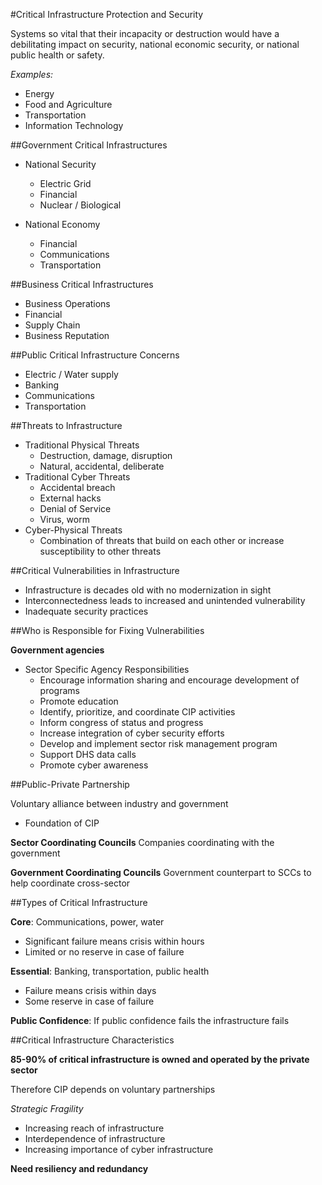 #Critical Infrastructure Protection and Security

Systems so vital that their incapacity or destruction would have a debilitating impact on security, national economic security, or national public health or safety.

*Examples:*

- Energy
- Food and Agriculture
- Transportation
- Information Technology

##Government Critical Infrastructures

- National Security
  - Electric Grid
  - Financial
  - Nuclear / Biological

- National Economy
  - Financial
  - Communications
  - Transportation

##Business Critical Infrastructures

- Business Operations
- Financial
- Supply Chain
- Business Reputation

##Public Critical Infrastructure Concerns

- Electric / Water supply
- Banking
- Communications
- Transportation

##Threats to Infrastructure

- Traditional Physical Threats
  - Destruction, damage, disruption
  - Natural, accidental, deliberate
- Traditional Cyber Threats
  - Accidental breach
  - External hacks
  - Denial of Service
  - Virus, worm
- Cyber-Physical Threats
  - Combination of threats that build on each other or increase susceptibility to other threats

##Critical Vulnerabilities in Infrastructure

- Infrastructure is decades old with no modernization in sight
- Interconnectedness leads to increased and unintended vulnerability
- Inadequate security practices

##Who is Responsible for Fixing Vulnerabilities

**Government agencies**
- Sector Specific Agency Responsibilities
  - Encourage information sharing and encourage development of programs
  - Promote education
  - Identify, prioritize, and coordinate CIP activities
  - Inform congress of status and progress
  - Increase integration of cyber security efforts
  - Develop and implement sector risk management program
  - Support DHS data calls
  - Promote cyber awareness

##Public-Private Partnership

Voluntary alliance between industry and government
- Foundation of CIP

**Sector Coordinating Councils**
Companies coordinating with the government

**Government Coordinating Councils**
Government counterpart to SCCs to help coordinate cross-sector

##Types of Critical Infrastructure

**Core**: Communications, power, water
- Significant failure means crisis within hours
- Limited or no reserve in case of failure

**Essential**: Banking, transportation, public health
- Failure means crisis within days
- Some reserve in case of failure

**Public Confidence**: If public confidence fails the infrastructure fails

##Critical Infrastructure Characteristics

**85-90% of critical infrastructure is owned and operated by the private sector**

Therefore CIP depends on voluntary partnerships

*Strategic Fragility*
- Increasing reach of infrastructure
- Interdependence of infrastructure
- Increasing importance of cyber infrastructure

**Need resiliency and redundancy**
